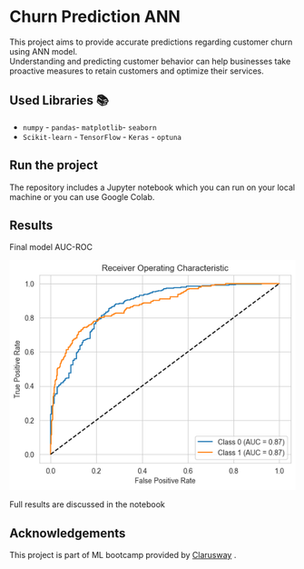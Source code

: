 # Churn Prediction ANN

This project aims to provide accurate predictions regarding customer churn using ANN model. <br> Understanding and predicting customer behavior can help businesses take proactive measures to retain customers and optimize their services.


## Used Libraries 📚
- `numpy` - `pandas`- `matplotlib`- `seaborn`
- `Scikit-learn` - `TensorFlow` - `Keras` - `optuna`


## Run the project 

The repository includes a Jupyter notebook which you can run on your local machine or you can use Google Colab.

## Results 

Final model AUC-ROC <br>
<p align="center">
  <img src="/Imgs/roc1.png" alt="roc_scores">
</p>
Full results are discussed in the notebook 

## Acknowledgements

This project is part of ML bootcamp provided by <a href="https://clarusway.com/"> Clarusway</a> .
